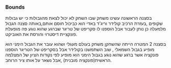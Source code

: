 
### Bounds ###

בסצנה הראשונה עשינו משחק שבו השחק לא יכול לצאת מהגבולות כי יש גבולות שקופים ,בעזרת הרכיב קולידר וריג'ד באדי הוא כביכול חוסם אותם,באותה סצנה הגבול מלמעלה כן נותן לעבור אבל הוספנו לו סקריפט של טריגר שברגע שהוא נוגע פה מופעלת פונקציית דיסטרוי והורסת את האוביקט.


בסצנה 2 המטרה הייתה שהשחקן משחק בעולם מעגלי ושהוא עובר את הגבול הימני הוא מופיע בגבול השמאלי , שוב השתמשנו בקולידר אבל בסקריפט של הטריגר הוספנו פונקציה אשר ברגע שהוא נוגע בגבול הימני הוא מופיע לפי נקודות הציון של המצלמה הראשית(פונקציה מובנית) ,אבל נשאר על אותו ציר הרוחב.

